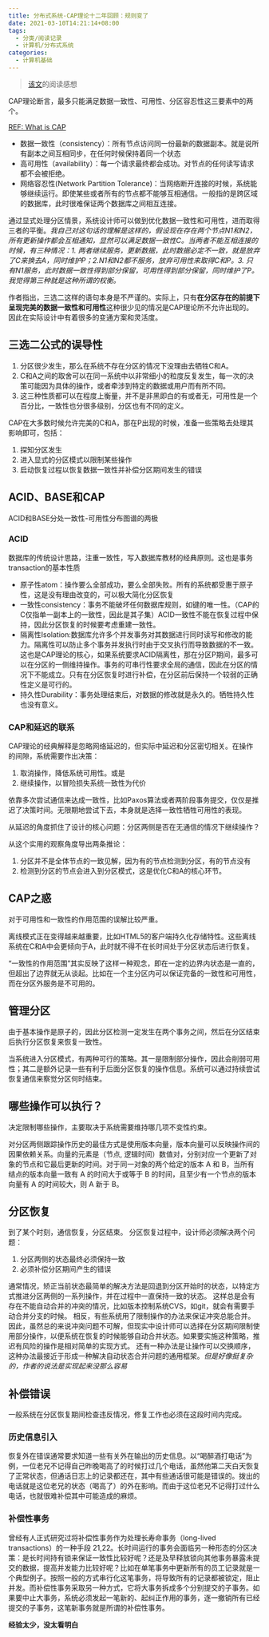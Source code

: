 ```yaml
---
title: 分布式系统-CAP理论十二年回顾：规则变了
date: 2021-03-10T14:21:14+08:00
tags:
  - 分类/阅读记录
  - 计算机/分布式系统
categories:
  - 计算机基础
---
```


> [该文](https://www.infoq.cn/article/cap-twelve-years-later-how-the-rules-have-changed/)的阅读感想

CAP理论断言，最多只能满足数据一致性、可用性、分区容忍性这三要素中的两个。

[REF: What is CAP](https://www.quora.com/What-Is-CAP-Theorem-1)

* 数据一致性（consistency）：所有节点访问同一份最新的数据副本。就是说所有副本之间互相同步，在任何时候保持着同一个状态
* 高可用性（availability）：每一个请求最终都会成功。对节点的任何读写请求都不会被拒绝。
* 网络容忍性(Network Partition Tolerance)：当网络断开连接的时候，系统能够继续运行。即使某些或者所有的节点都不能够互相通信。一般指的是跨区域的数据库，此时很难保证两个数据库之间相互连接。

通过显式处理分区情景，系统设计师可以做到优化数据一致性和可用性，进而取得三者的平衡。*我自己对这句话的理解是这样的，假设现在存在两个节点N1和N2，所有更新操作都会互相通知，显然可以满足数据一致性C。当两者不能互相连接的时候，有三种情况：1. 两者继续服务，更新数据，此时数据必定不一致，就是放弃了C来换去A，同时维护P；2.N1和N2都不服务，放弃可用性来取得C和P。3. 只有N1服务，此时数据一致性得到部分保留，可用性得到部分保留，同时维护了P。我觉得第三种就是这种所谓的权衡。*

作者指出，三选二这样的语句本身是不严谨的。实际上，只有**在分区存在的前提下呈现完美的数据一致性和可用性**这种很少见的情况是CAP理论所不允许出现的。因此在实际设计中有着很多的变通方案和灵活度。

## 三选二公式的误导性

1. 分区很少发生，那么在系统不存在分区的情况下没理由去牺牲C和A。
2. C和A之间的取舍可以在同一系统中以非常细小的粒度反复发生，每一次的决策可能因为具体的操作，或者牵涉到特定的数据或用户而有所不同。
3. 这三种性质都可以在程度上衡量，并不是非黑即白的有或者无，可用性是一个百分比，一致性也分很多级别，分区也有不同的定义。

CAP在大多数时候允许完美的C和A，那在P出现的时候，准备一些策略去处理其影响即可，包括：
1. 探知分区发生
2. 进入显式的分区模式以限制某些操作
3. 启动恢复过程以恢复数据一致性并补偿分区期间发生的错误

## ACID、BASE和CAP

ACID和BASE分处一致性-可用性分布图谱的两极

### ACID

数据库的传统设计思路，注重一致性，写入数据库教材的经典原则。这也是事务transaction的基本性质

* 原子性atom：操作要么全部成功，要么全部失败。所有的系统都受惠于原子性，这是没有理由改变的，可以极大简化分区恢复
* 一致性consistency：事务不能破坏任何数据库规则，如键的唯一性。（CAP的C仅指单一副本上的一致性，因此是其子集）ACID一致性不能在恢复过程中保持，因此分区恢复的时候要考虑重建一致性。
* 隔离性Isolation:数据库允许多个并发事务对其数据进行同时读写和修改的能力。隔离性可以防止多个事务并发执行时由于交叉执行而导致数据的不一致。这也是CAP理论的核心，如果系统要求ACID隔离性，那在分区P期间，最多可以在分区的一侧维持操作。事务的可串行性要求全局的通信，因此在分区的情况下不能成立。只有在分区恢复时进行补偿，在分区前后保持一个较弱的正确性定义是可行的。
* 持久性Durability：事务处理结束后，对数据的修改就是永久的。牺牲持久性也没有意义。

### CAP和延迟的联系

CAP理论的经典解释是忽略网络延迟的，但实际中延迟和分区密切相关。在操作的间隙，系统需要作出决策：
1. 取消操作，降低系统可用性。或是
2. 继续操作，以冒险损失系统一致性为代价

依靠多次尝试通信来达成一致性，比如Paxos算法或者两阶段事务提交，仅仅是推迟了决策时间。无限期地尝试下去，本身就是选择一致性牺牲可用性的表现。

从延迟的角度抓住了设计的核心问题：分区两侧是否在无通信的情况下继续操作？

从这个实用的观察角度导出两条推论：
1. 分区并不是全体节点的一致见解，因为有的节点检测到分区，有的节点没有
2. 检测到分区的节点会进入到分区模式，这是优化C和A的核心环节。

## CAP之惑

对于可用性和一致性的作用范围的误解比较严重。

离线模式正在变得越来越重要，比如HTML5的客户端持久化存储特性。这些离线系统在C和A中会更倾向于A，此时就不得不在长时间处于分区状态后进行恢复。

“一致性的作用范围”其实反映了这样一种观念，即在一定的边界内状态是一直的，但超出了边界就无从谈起。比如在一个主分区内可以保证完备的一致性和可用性，而在分区外服务是不可用的。

## 管理分区

由于基本操作是原子的，因此分区检测一定发生在两个事务之间，然后在分区结束后执行分区恢复来恢复一致性。

当系统进入分区模式，有两种可行的策略。其一是限制部分操作，因此会削弱可用性；其二是额外记录一些有利于后面分区恢复的操作信息。系统可以通过持续尝试恢复通信来察觉分区何时结束。

## 哪些操作可以执行？
决定限制哪些操作，主要取决于系统需要维持哪几项不变性约束。

对分区两侧跟踪操作历史的最佳方式是使用版本向量，版本向量可以反映操作间的因果依赖关系。向量的元素是（节点, 逻辑时间）数值对，分别对应一个更新了对象的节点和它最后更新的时间。对于同一对象的两个给定的版本 A 和 B，当所有结点的版本向量一致有 A 的时间大于或等于 B 的时间，且至少有一个节点的版本向量有 A 的时间较大，则 A 新于 B。

## 分区恢复

到了某个时刻，通信恢复，分区结束。
分区恢复过程中，设计师必须解决两个问题：
1. 分区两侧的状态最终必须保持一致
2. 必须补偿分区期间产生的错误

通常情况，矫正当前状态最简单的解决方法是回退到分区开始时的状态，以特定方式推进分区两侧的一系列操作，并在过程中一直保持一致的状态。
这样总是会有存在不能自动合并的冲突的情况，比如版本控制系统CVS，如git，就会有需要手动合并分支的时候。
相反，有些系统用了限制操作的办法来保证冲突总能合并。因此，虽然总的来说冲突问题不可解，但现实中设计师可以选择在分区期间限制使用部分操作，以便系统在恢复的时候能够自动合并状态。如果要实施这种策略，推迟有风险的操作是相对简单的实现方式。
还有一种办法是让操作可以交换顺序，这种办法最接近于形成一种解决自动状态合并问题的通用框架。*但是好像挺复杂的，作者的说法是实现起来没那么容易*

## 补偿错误
一般系统在分区恢复期间检查违反情况，修复工作也必须在这段时间内完成。

### 历史信息引入

恢复外在错误通常要求知道一些有关外在输出的历史信息。以“喝醉酒打电话”为例，一位老兄不记得自己昨晚喝高了的时候打过几个电话，虽然他第二天白天恢复了正常状态，但通话日志上的记录都还在，其中有些通话很可能是错误的。拨出的电话就是这位老兄的状态（喝高了）的外在影响。而由于这位老兄不记得打过什么电话，也就很难补偿其中可能造成的麻烦。

### 补偿性事务

曾经有人正式研究过将补偿性事务作为处理长寿命事务（long-lived transactions）的一种手段 21,22。长时间运行的事务会面临另一种形态的分区决策：是长时间持有锁来保证一致性比较好呢？还是及早释放锁向其他事务暴露未提交的数据，提高并发能力比较好呢？比如在单笔事务中更新所有的员工记录就是一个典型例子。按照一般的方式串行化这笔事务，将导致所有的记录都被锁定，阻止并发。而补偿性事务采取另一种方式，它将大事务拆成多个分别提交的子事务。如果要中止大事务，系统必须发起一笔新的、起纠正作用的事务，逐一撤销所有已经提交的子事务，这笔新事务就是所谓的补偿性事务。

**经验太少，没太看明白**


